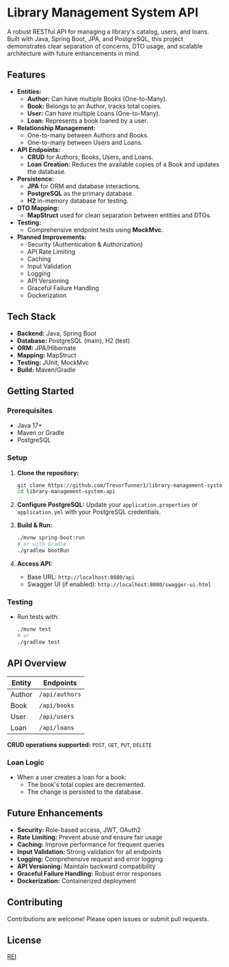
# Library Management System API

A robust RESTful API for managing a library's catalog, users, and loans. Built with Java, Spring Boot, JPA, and PostgreSQL, this project demonstrates clear separation of concerns, DTO usage, and scalable architecture with future enhancements in mind.

## Features

- **Entities:**  
  - **Author:** Can have multiple Books (One-to-Many).
  - **Book:** Belongs to an Author, tracks total copies.
  - **User:** Can have multiple Loans (One-to-Many).
  - **Loan:** Represents a book loaned by a user.
- **Relationship Management:**  
  - One-to-many between Authors and Books.
  - One-to-many between Users and Loans.
- **API Endpoints:**  
  - **CRUD** for Authors, Books, Users, and Loans.
  - **Loan Creation:** Reduces the available copies of a Book and updates the database.
- **Persistence:**  
  - **JPA** for ORM and database interactions.
  - **PostgreSQL** as the primary database.
  - **H2** in-memory database for testing.
- **DTO Mapping:**  
  - **MapStruct** used for clean separation between entities and DTOs.
- **Testing:**  
  - Comprehensive endpoint tests using **MockMvc**.
- **Planned Improvements:**  
  - Security (Authentication & Authorization)
  - API Rate Limiting
  - Caching
  - Input Validation
  - Logging
  - API Versioning
  - Graceful Failure Handling
  - Dockerization

## Tech Stack

- **Backend:** Java, Spring Boot
- **Database:** PostgreSQL (main), H2 (test)
- **ORM:** JPA/Hibernate
- **Mapping:** MapStruct
- **Testing:** JUnit, MockMvc
- **Build:** Maven/Gradle

## Getting Started

### Prerequisites

- Java 17+
- Maven or Gradle
- PostgreSQL

### Setup

1. **Clone the repository:**
   ```bash
   git clone https://github.com/TrevorTunner1/library-management-system-api.git
   cd library-management-system-api
   ```

2. **Configure PostgreSQL:**
   Update your `application.properties` or `application.yml` with your PostgreSQL credentials.

3. **Build & Run:**
   ```bash
   ./mvnw spring-boot:run
   # or with Gradle
   ./gradlew bootRun
   ```

4. **Access API:**
   - Base URL: `http://localhost:8080/api`
   - Swagger UI (if enabled): `http://localhost:8080/swagger-ui.html`

### Testing

- Run tests with:
  ```bash
  ./mvnw test
  # or
  ./gradlew test
  ```

## API Overview

| Entity  | Endpoints                        |
|---------|----------------------------------|
| Author  | `/api/authors`                   |
| Book    | `/api/books`                     |
| User    | `/api/users`                     |
| Loan    | `/api/loans`                     |

**CRUD operations supported:** `POST`, `GET`, `PUT`, `DELETE`

### Loan Logic

- When a user creates a loan for a book:
  - The book's total copies are decremented.
  - The change is persisted to the database.

## Future Enhancements

- **Security:** Role-based access, JWT, OAuth2
- **Rate Limiting:** Prevent abuse and ensure fair usage
- **Caching:** Improve performance for frequent queries
- **Input Validation:** Strong validation for all endpoints
- **Logging:** Comprehensive request and error logging
- **API Versioning:** Maintain backward compatibility
- **Graceful Failure Handling:** Robust error responses
- **Dockerization:** Containerized deployment

## Contributing

Contributions are welcome! Please open issues or submit pull requests.

## License

[REI](LICENSE)
